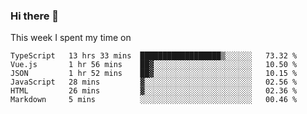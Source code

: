 ### Hi there 👋

<!--
**qiruohan/qiruohan** is a ✨ _special_ ✨ repository because its `README.md` (this file) appears on your GitHub profile.

Here are some ideas to get you started:

- 🔭 I’m currently working on ...
- 🌱 I’m currently learning ...
- 👯 I’m looking to collaborate on ...
- 🤔 I’m looking for help with ...
- 💬 Ask me about ...
- 📫 How to reach me: ...
- 😄 Pronouns: ...
- ⚡ Fun fact: ...
-->

This week I spent my time on 
<!--START_SECTION:waka-->

```text
TypeScript   13 hrs 33 mins  ██████████████████▒░░░░░░   73.32 %
Vue.js       1 hr 56 mins    ██▓░░░░░░░░░░░░░░░░░░░░░░   10.50 %
JSON         1 hr 52 mins    ██▓░░░░░░░░░░░░░░░░░░░░░░   10.15 %
JavaScript   28 mins         ▓░░░░░░░░░░░░░░░░░░░░░░░░   02.56 %
HTML         26 mins         ▓░░░░░░░░░░░░░░░░░░░░░░░░   02.36 %
Markdown     5 mins          ░░░░░░░░░░░░░░░░░░░░░░░░░   00.46 %
```

<!--END_SECTION:waka-->

